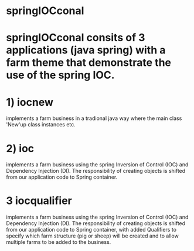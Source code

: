 # springIOCconal

# springIOCconal consits of 3 applications (java spring) with a farm theme that demonstrate the use of the spring IOC.

# 1) iocnew 
implements a farm business in a tradional java way where the main class 'New'up class instances etc.

# 2) ioc 
implements a farm business using the spring Inversion of Control (IOC) and Dependency Injection (DI). The responsibility of creating objects is shifted from our application code to Spring container.

# 3 iocqualifier
implements a farm business using the spring Inversion of Control (IOC) and Dependency Injection (DI). The responsibility of creating objects is shifted from our application code to Spring container, with added Qualifiers to specify which farm structure (pig or sheep) will be created and to allow multiple farms to be added to the business.
